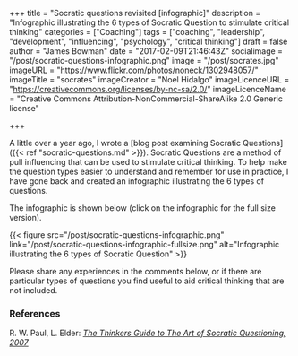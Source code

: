 +++
title = "Socratic questions revisited [infographic]"
description = "Infographic illustrating the 6 types of Socratic Question to stimulate critical thinking"
categories = ["Coaching"]
tags = ["coaching", "leadership", "development", "influencing", "psychology", "critical thinking"]
draft = false
author = "James Bowman"
date = "2017-02-09T21:46:43Z"
socialimage = "/post/socratic-questions-infographic.png"
image = "/post/socrates.jpg"
imageURL = "https://www.flickr.com/photos/noneck/1302948057/"
imageTitle = "socrates"
imageCreator = "Noel Hidalgo"
imageLicenceURL = "https://creativecommons.org/licenses/by-nc-sa/2.0/"
imageLicenceName = "Creative Commons Attribution-NonCommercial-ShareAlike 2.0 Generic license"

+++

A little over a year ago, I wrote a [blog post examining Socratic Questions]({{< ref "socratic-questions.md" >}}). Socratic Questions are a method of pull influencing that can be used to stimulate critical thinking.  To help make the question types easier to understand and remember for use in practice, I have gone back and created an infographic illustrating the 6 types of questions.

The infographic is shown below (click on the infographic for the full size version).

{{< figure src="/post/socratic-questions-infographic.png" link="/post/socratic-questions-infographic-fullsize.png" alt="Infographic illustrating the 6 types of Socratic Question" >}}

Please share any experiences in the comments below, or if there are particular types of questions you find useful to aid critical thinking that are not included.

### References

R. W. Paul, L. Elder: [_The Thinkers Guide to The Art of Socratic Questioning, 2007_][R. W. Paul]

[R. W. Paul]: http://www.amazon.com/The-Thinkers-Guide-Socratic-Questioning/dp/0944583318
